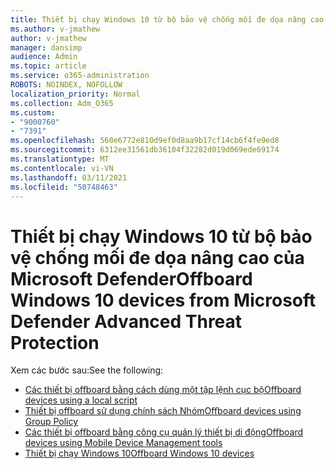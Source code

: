 ```yaml
---
title: Thiết bị chạy Windows 10 từ bộ bảo vệ chống mối đe dọa nâng cao của Microsoft Defender
ms.author: v-jmathew
author: v-jmathew
manager: dansimp
audience: Admin
ms.topic: article
ms.service: o365-administration
ROBOTS: NOINDEX, NOFOLLOW
localization_priority: Normal
ms.collection: Adm_O365
ms.custom:
- "9000760"
- "7391"
ms.openlocfilehash: 560e6772e810d9ef0d8aa9b17cf14cb6f4fe9ed8
ms.sourcegitcommit: 6312ee31561db36104f32282d019d069ede69174
ms.translationtype: MT
ms.contentlocale: vi-VN
ms.lasthandoff: 03/11/2021
ms.locfileid: "50748463"
---
```

# <a name="offboard-windows-10-devices-from-microsoft-defender-advanced-threat-protection"></a><span data-ttu-id="47fa0-102">Thiết bị chạy Windows 10 từ bộ bảo vệ chống mối đe dọa nâng cao của Microsoft Defender</span><span class="sxs-lookup"><span data-stu-id="47fa0-102">Offboard Windows 10 devices from Microsoft Defender Advanced Threat Protection</span></span>

<span data-ttu-id="47fa0-103">Xem các bước sau:</span><span class="sxs-lookup"><span data-stu-id="47fa0-103">See the following:</span></span>

- [<span data-ttu-id="47fa0-104">Các thiết bị offboard bằng cách dùng một tập lệnh cục bộ</span><span class="sxs-lookup"><span data-stu-id="47fa0-104">Offboard devices using a local script</span></span>](https://go.microsoft.com/fwlink/?linkid=2143465)
- [<span data-ttu-id="47fa0-105">Thiết bị offboard sử dụng chính sách Nhóm</span><span class="sxs-lookup"><span data-stu-id="47fa0-105">Offboard devices using Group Policy</span></span>](https://go.microsoft.com/fwlink/?linkid=2143632)
- [<span data-ttu-id="47fa0-106">Các thiết bị offboard bằng công cụ quản lý thiết bị di động</span><span class="sxs-lookup"><span data-stu-id="47fa0-106">Offboard devices using Mobile Device Management tools</span></span>](https://go.microsoft.com/fwlink/?linkid=2143633)
- [<span data-ttu-id="47fa0-107">Thiết bị chạy Windows 10</span><span class="sxs-lookup"><span data-stu-id="47fa0-107">Offboard Windows 10 devices</span></span>](https://go.microsoft.com/fwlink/?linkid=2143629)
